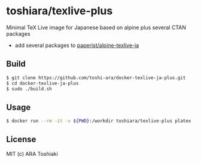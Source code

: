 # toshiara/texlive-plus

Minimal TeX Live image for Japanese based on alpine
 plus several CTAN packages

- add several packages to [paperist/alpine-texlive-ja]

[paperist/alpine-texlive-ja]: https://hub.docker.com/r/paperist/alpine-texlive-ja

## Build

```bash
$ git clone https://github.com/toshi-ara/docker-texlive-ja-plus.git
$ cd docker-texlive-ja-plus
$ sudo ./build.sh
```

## Usage

```bash
$ docker run --rm -it -v ${PWD}:/workdir toshiara/texlive-plus platex --version
```

## License

MIT (c) ARA Toshiaki

